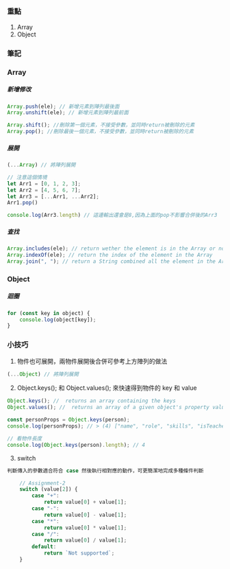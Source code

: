 ##

### 重點

1. Array
2. Object

### 筆記

### Array

##### 新增修改

```javascript
Array.push(ele); // 新增元素到陣列最後面
Array.unshift(ele); // 新增元素到陣列最前面

Array.shift(); //刪除第一個元素，不接受參數，並同時return被刪除的元素
Array.pop(); //刪除最後一個元素，不接受參數，並同時return被刪除的元素
```

##### 展開

```javascript
(...Array) // 將陣列展開

// 注意這個情境
let Arr1 = [0, 1, 2, 3];
let Arr2 = [4, 5, 6, 7];
let Arr3 = [...Arr1, ...Arr2];
Arr1.pop()

console.log(Arr3.length) // 這邊輸出還會是8,因為上面的pop不影響合併後的Arr3


```

##### 查找

```javascript
Array.includes(ele); // return wether the element is in the Array or not
Array.indexOf(ele); // return the index of the element in the Array
Array.join(", "); // return a String combined all the element in the Array and linked with ", "
```

### Object

##### 迴圈

```javascript
for (const key in object) {
    console.log(object[key]);
}
```

### 小技巧

1. 物件也可展開，兩物件展開後合併可參考上方陣列的做法

```javascript
(...Object) // 將陣列展開
```

2.  Object.keys(); 和 Object.values(); 來快速得到物件的 key 和 value

```javascript
Object.keys(); //  returns an array containing the keys
Object.values(); //  returns an array of a given object's property values

const personProps = Object.keys(person);
console.log(personProps); // > (4) ["name", "role", "skills", "isTeacher"]

// 看物件長度
console.log(Object.keys(person).length); // 4
```

3. switch

```javascript
判斷傳入的參數適合符合 case 然後執行相對應的動作，可更簡潔地完成多種條件判斷

    // Assignment-2
    switch (value[2]) {
        case "+":
            return value[0] + value[1];
        case "-":
            return value[0] - value[1];
        case "*":
            return value[0] * value[1];
        case "/":
            return value[0] / value[1];
        default:
            return `Not supported`;
    }

```
